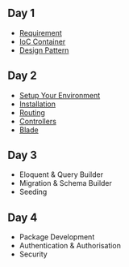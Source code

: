 ## Day 1

* [Requirement](requirement.md)
* [IoC Container](ioc.md)
* [Design Pattern](design-pattern.md)

## Day 2

* [Setup Your Environment](setup.md)
* [Installation](installation.md)
* [Routing](routing.md)
* [Controllers](controllers.md)
* [Blade](blade.md)
 
## Day 3

* Eloquent & Query Builder
* Migration & Schema Builder
* Seeding
 
## Day 4

* Package Development
* Authentication & Authorisation
* Security

